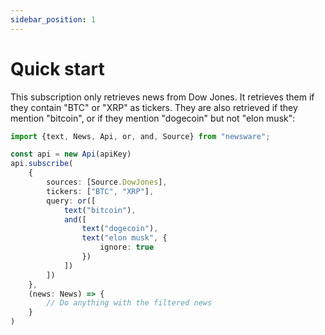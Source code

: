 ```yaml
---
sidebar_position: 1
---
```


# Quick start

This subscription only retrieves news from Dow Jones. It retrieves them if they contain "BTC" or "XRP" as tickers.
They are also retrieved if they mention "bitcoin", or if they mention "dogecoin" but not "elon musk":

```typescript
import {text, News, Api, or, and, Source} from "newsware";

const api = new Api(apiKey)
api.subscribe(
    {
        sources: [Source.DowJones],
        tickers: ["BTC", "XRP"],
        query: or([
            text("bitcoin"),
            and([
                text("dogecoin"),
                text("elon musk", {
                    ignore: true
                })
            ])
        ])
    },
    (news: News) => {
        // Do anything with the filtered news
    }
)
